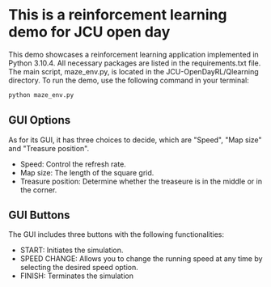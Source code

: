# This is a reinforcement learning demo for JCU open day

This demo showcases a reinforcement learning application implemented in Python 3.10.4. All necessary packages are listed in the requirements.txt file. 
The main script, maze_env.py, is located in the JCU-OpenDayRL/Qlearning directory. To run the demo, use the following command in your terminal:
```sh
python maze_env.py
```

## GUI Options
As for its GUI, it has three choices to decide, which are "Speed", "Map size" and "Treasure position".

* Speed: Control the refresh rate.
* Map size: The length of the square grid.
* Treasure position: Determine whether the treaseure is in the middle or in the corner.

## GUI Buttons
The GUI includes three buttons with the following functionalities:

* START: Initiates the simulation.
* SPEED CHANGE: Allows you to change the running speed at any time by selecting the desired speed option.
* FINISH: Terminates the simulation
